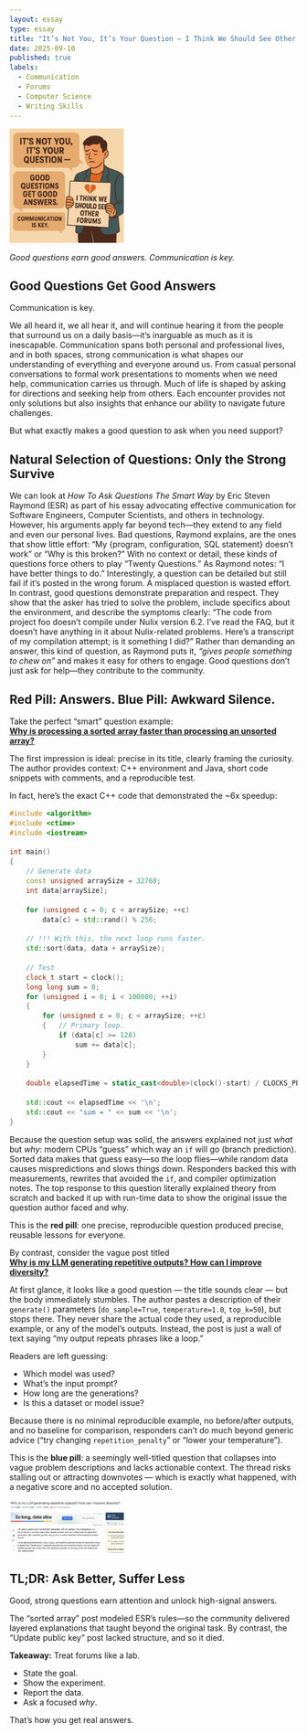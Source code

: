 ```yaml
---
layout: essay
type: essay
title: "It’s Not You, It’s Your Question — I Think We Should See Other Forums"
date: 2025-09-10
published: true
labels:
  - Communication
  - Forums
  - Computer Science
  - Writing Skills
---
```


<img width="200px" class="rounded float-start pe-4" src="../img/Good_Bad_Questions.png">

*Good questions earn good answers. Communication is key.*

## Good Questions Get Good Answers

Communication is key.  

We all heard it, we all hear it, and will continue hearing it from the people that surround us on a daily basis—it’s inarguable as much as it is inescapable. Communication spans both personal and professional lives, and in both spaces, strong communication is what shapes our understanding of everything and everyone around us. From casual personal conversations to formal work presentations to moments when we need help, communication carries us through. Much of life is shaped by asking for directions and seeking help from others. Each encounter provides not only solutions but also insights that enhance our ability to navigate future challenges.  

But what exactly makes a good question to ask when you need support?  

## Natural Selection of Questions: Only the Strong Survive

We can look at *How To Ask Questions The Smart Way* by Eric Steven Raymond (ESR) as part of his essay advocating effective communication for Software Engineers, Computer Scientists, and others in technology. However, his arguments apply far beyond tech—they extend to any field and even our personal lives. Bad questions, Raymond explains, are the ones that show little effort: “My {program, configuration, SQL statement} doesn’t work” or “Why is this broken?” With no context or detail, these kinds of questions force others to play “Twenty Questions.” As Raymond notes: “I have better things to do.” Interestingly, a question can be detailed but still fail if it’s posted in the wrong forum. A misplaced question is wasted effort.  In contrast, good questions demonstrate preparation and respect. They show that the asker has tried to solve the problem, include specifics about the environment, and describe the symptoms clearly: “The code from project foo doesn’t compile under Nulix version 6.2. I’ve read the FAQ, but it doesn’t have anything in it about Nulix-related problems. Here’s a transcript of my compilation attempt; is it something I did?” Rather than demanding an answer, this kind of question, as Raymond puts it, *“gives people something to chew on”* and makes it easy for others to engage. Good questions don’t just ask for help—they contribute to the community.  

## Red Pill: Answers. Blue Pill: Awkward Silence.

Take the perfect “smart” question example:  
**[Why is processing a sorted array faster than processing an unsorted array?](https://stackoverflow.com/questions/11227809/why-is-processing-a-sorted-array-faster-than-processing-an-unsorted-array)**  

The first impression is ideal: precise in its title, clearly framing the curiosity. The author provides context: C++ environment and Java, short code snippets with comments, and a reproducible test.  

In fact, here’s the exact C++ code that demonstrated the ~6x speedup:

```cpp
#include <algorithm>
#include <ctime>
#include <iostream>

int main()
{
    // Generate data
    const unsigned arraySize = 32768;
    int data[arraySize];

    for (unsigned c = 0; c < arraySize; ++c)
        data[c] = std::rand() % 256;

    // !!! With this, the next loop runs faster.
    std::sort(data, data + arraySize);

    // Test
    clock_t start = clock();
    long long sum = 0;
    for (unsigned i = 0; i < 100000; ++i)
    {
        for (unsigned c = 0; c < arraySize; ++c)
        {   // Primary loop.
            if (data[c] >= 128)
                sum += data[c];
        }
    }

    double elapsedTime = static_cast<double>(clock()-start) / CLOCKS_PER_SEC;

    std::cout << elapsedTime << '\n';
    std::cout << "sum = " << sum << '\n';
}
```
Because the question setup was solid, the answers explained not just *what* but *why*: modern CPUs “guess” which way an `if` will go (branch prediction). Sorted data makes that guess easy—so the loop flies—while random data causes mispredictions and slows things down. Responders backed this with measurements, rewrites that avoided the `if`, and compiler optimization notes. The top response to this question literally explained theory from scratch and backed it up with run-time data to show the original issue the question author faced and why. 

This is the **red pill**: one precise, reproducible question produced precise, reusable lessons for everyone.  

By contrast, consider the vague post titled  
**[Why is my LLM generating repetitive outputs? How can I improve diversity?]([https://stackoverflow.com/questions/ask](https://stackoverflow.com/questions/79761715/why-is-my-llm-generating-repetitive-outputs-how-can-i-improve-diversity))**  

At first glance, it looks like a good question — the title sounds clear — but the body immediately stumbles. The author pastes a description of their `generate()` parameters (`do_sample=True`, `temperature=1.0`, `top_k=50`), but stops there. They never share the actual code they used, a reproducible example, or any of the model’s outputs. Instead, the post is just a wall of text saying “my output repeats phrases like a loop.”  

Readers are left guessing:  
- Which model was used?  
- What’s the input prompt?  
- How long are the generations?  
- Is this a dataset or model issue?  

Because there is no minimal reproducible example, no before/after outputs, and no baseline for comparison, responders can’t do much beyond generic advice (“try changing `repetition_penalty`” or “lower your temperature”).  

This is the **blue pill**: a seemingly well-titled question that collapses into vague problem descriptions and lacks actionable context. The thread risks stalling out or attracting downvotes — which is exactly what happened, with a negative score and no accepted solution.


<img width="200px" class="rounded float-start pe-4" src="../img/badQuestion.png">

## TL;DR: Ask Better, Suffer Less

Good, strong questions earn attention and unlock high-signal answers.  

The “sorted array” post modeled ESR’s rules—so the community delivered layered explanations that taught beyond the original task. By contrast, the “Update public key” post lacked structure, and so it died.  

**Takeaway:** Treat forums like a lab.  
- State the goal.  
- Show the experiment.  
- Report the data.  
- Ask a focused *why*.  

That’s how you get real answers.  
